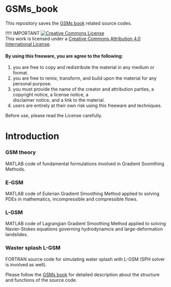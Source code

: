 # GSMs_book

This repository saves the [GSMs book](https://maozirui.github.io/publications/GSM-book-2024) related source codes.

!!!!! IMPORTANT
 <a rel="license" href="http://creativecommons.org/licenses/by/4.0/"><img alt="Creative Commons License" style="border-width:0" src="https://i.creativecommons.org/l/by/4.0/88x31.png" /></a><br />This work is licensed under a <a rel="license" href="http://creativecommons.org/licenses/by/4.0/">Creative Commons Attribution 4.0 International License</a>.

#### By using this freeware, you are agree to the following:    
   1. you are free to copy and redistribute the material in any medium or format.
   2. you are free to remix, transform, and build upon the material for any personal purpose.
   3. you must provide the name of the creator and attribution parties, a copyright notice, a license notice, a  
      disclaimer notice, and a link to the material.
   4. users are entirely at their own risk using this freeware and techniques. 
 
 Before use, please read the License carefully.

 # Introduction
### GSM theory
MATLAB code of fundamental formulations involved in Gradient Soomthing Methods.

### E-GSM
MATLAB code of Eulerian Gradient Smoothing Method applied to solving PDEs in mathematics, incompressible and compressible flows.

### L-GSM
MATLAB code of Lagrangian Gradient Smoothing Method applied to solving Navier-Stokes equations governing hydrodynamcis and large-deformation landslides.

### Waster splash L-GSM
FORTRAN source code for simulating water splash with L-GSM (SPH solver is involved as well).

Please follow the [GSMs book](https://maozirui.github.io/publications/GSM-book-2024) for detailed description about the structure and functions of the source code.
